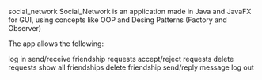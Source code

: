 social_network
Social_Network is an application made in Java and JavaFX for GUI, using concepts like OOP and Desing Patterns (Factory and Observer)

The app allows the following:

log in
send/receive friendship requests
accept/reject requests
delete requests
show all friendships
delete friendship
send/reply message
log out
